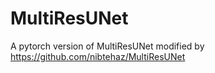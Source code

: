 # MultiResUNet

A pytorch version of MultiResUNet modified by https://github.com/nibtehaz/MultiResUNet

